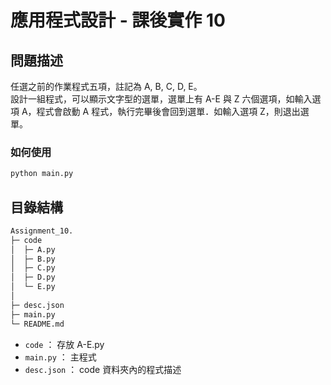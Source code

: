 # 應用程式設計 - 課後實作 10

## 問題描述
任選之前的作業程式五項，註記為 A, B, C, D, E。  
設計一組程式，可以顯示文字型的選單，選單上有 A-E 與 Z 六個選項，如輸入選項 A，程式會啟動 A 程式，執行完畢後會回到選單．如輸入選項 Z，則退出選單。
### 如何使用
```bash
python main.py
```
## 目錄結構
```bash
Assignment_10.
├─ code
│  ├─ A.py
│  ├─ B.py
│  ├─ C.py
│  ├─ D.py
│  └─ E.py
│
├─ desc.json
├─ main.py
└─ README.md
```
* `code` ： 存放 A-E.py
* `main.py` ： 主程式
* `desc.json` ： code 資料夾內的程式描述